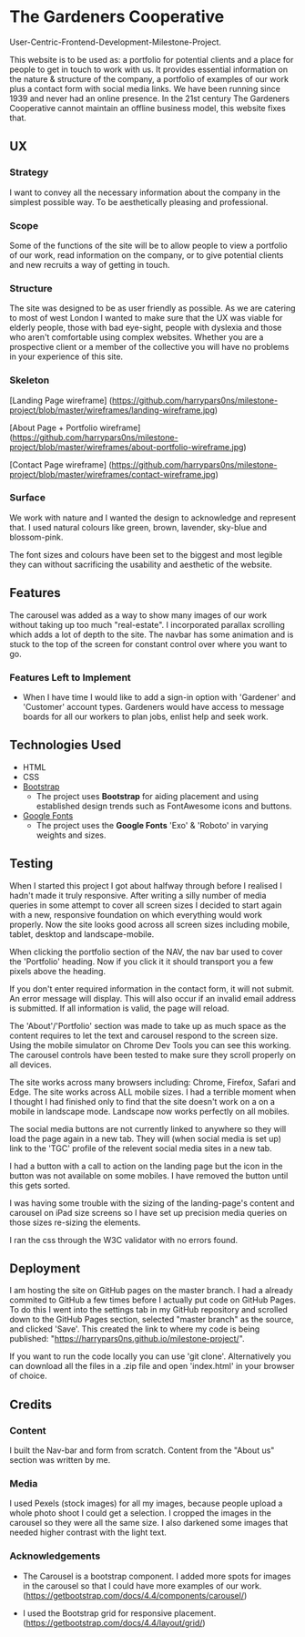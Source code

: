 # The Gardeners Cooperative

User-Centric-Frontend-Development-Milestone-Project.

This website is to be used as: a portfolio for potential clients and a place for people to get in touch to work with us. It provides essential information on the nature & structure of the company, a portfolio of examples of our work plus a contact form with social media links. 
We have been running since 1939 and never had an online presence. In the 21st century The Gardeners Cooperative cannot maintain an offline business model, this website fixes that.
 
## UX

### Strategy

I want to convey all the necessary information about the company in the simplest possible way. To be aesthetically pleasing and professional.  

### Scope

Some of the functions of the site will be to allow people to view a portfolio of our work, read information on the company, or to give potential clients and new recruits a way of getting in touch.

### Structure

The site was designed to be as user friendly as possible. As we are catering to most of west London I wanted to make sure that the UX was viable for elderly people, those with bad eye-sight, people with dyslexia and those who aren't comfortable using complex websites.
Whether you are a prospective client or a member of the collective you will have no problems in your experience of this site.

### Skeleton

[Landing Page wireframe]  (https://github.com/harrypars0ns/milestone-project/blob/master/wireframes/landing-wireframe.jpg)

[About Page + Portfolio wireframe]  (https://github.com/harrypars0ns/milestone-project/blob/master/wireframes/about-portfolio-wireframe.jpg)

[Contact Page wireframe]  (https://github.com/harrypars0ns/milestone-project/blob/master/wireframes/contact-wireframe.jpg)

### Surface
 
We work with nature and I wanted the design to acknowledge and represent that. I used natural colours like green, brown, lavender, sky-blue and blossom-pink. 

The font sizes and colours have been set to the biggest and most legible they can without sacrificing the usability and aesthetic of the website.


## Features
The carousel was added as a way to show many images of our work without taking up too much "real-estate". I incorporated parallax scrolling which adds a lot of depth to the site. The navbar has some animation and is stuck to the top of the screen for constant control over where you want to go.  

### Features Left to Implement


- When I have time I would like to add a sign-in option with 'Gardener' and 'Customer' account types. Gardeners would have access to message boards for all our workers to plan jobs, enlist help and seek work. 

## Technologies Used

- HTML
- CSS
- [Bootstrap](https://getbootstrap.com/)
    - The project uses **Bootstrap** for aiding placement and using established design trends such as FontAwesome icons and buttons.
- [Google Fonts](https://fonts.google.com/)
    - The project uses the **Google Fonts** 'Exo' & 'Roboto' in varying weights and sizes.

## Testing

When I started this project I got about halfway through before I realised I hadn't made it truly responsive. After writing a silly number of media queries in some attempt to cover all screen sizes I decided to start again with a new, responsive foundation on which everything would work properly. Now the site looks good across all screen sizes including mobile, tablet, desktop and landscape-mobile.

When clicking the portfolio section of the NAV, the nav bar used to cover the 'Portfolio' heading. Now if you click it it should transport you a few pixels above the heading.

If you don't enter required information in the contact form, it will not submit. An error message will display. This will also occur if an invalid email address is submitted. If all information is valid, the page will reload.

The 'About'/'Portfolio' section was made to take up as much space as the content requires to let the text and carousel respond to the screen size. Using the mobile simulator on Chrome Dev Tools you can see this working. The carousel controls have been tested to make sure they scroll properly on all devices.

The site works across many browsers including: Chrome, Firefox, Safari and Edge. The site works across ALL mobile sizes. I had a terrible moment when I thought I had finished only to find that the site doesn't work on a on a mobile in landscape mode. Landscape now works perfectly on all mobiles.

The social media buttons are not currently linked to anywhere so they will load the page again in a new tab. They will (when social media is set up) link to the 'TGC' profile of the relevent social media sites in a new tab.

I had a button with a call to action on the landing page but the icon in the button was not available on some mobiles. I have removed the button until this gets sorted. 

I was having some trouble with the sizing of the landing-page's content and carousel on iPad size screens so I have set up precision media queries on those sizes re-sizing the elements.

I ran the css through the W3C validator with no errors found.



## Deployment

I am hosting the site on GitHub pages on the master branch. I had a already commited to GitHub a few times before I actually put code on GitHub Pages. To do this I went into the settings tab in my GitHub repository and scrolled down to the GitHub Pages section, selected "master branch" as the source, and clicked 'Save'. This created the link to where my code is being published: "https://harrypars0ns.github.io/milestone-project/".  

If you want to run the code locally you can use 'git clone'. Alternatively you can download all the files in a .zip file and open 'index.html' in your browser of choice.


## Credits

### Content

I built the Nav-bar and form from scratch. Content from the "About us" section was written by me. 


### Media
I used Pexels (stock images) for all my images, because people upload a whole photo shoot I could get a selection.
I cropped the images in the carousel so they were all the same size. I also darkened some images that needed higher contrast with the light text.


### Acknowledgements

- The Carousel is a bootstrap component. I added more spots for images in the carousel so that I could have more examples of our work. (https://getbootstrap.com/docs/4.4/components/carousel/)

- I used the Bootstrap grid for responsive placement. (https://getbootstrap.com/docs/4.4/layout/grid/)
 

